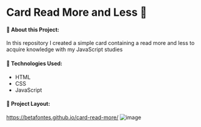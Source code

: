 # Card Read More and Less 📇

#### 🔹 About this Project:

In this repository I created a simple card containing a read more and less to acquire knowledge with my JavaScript studies

#### 🔹 Technologies Used:

- HTML
- CSS
- JavaScript

#### 🔹 Project Layout:
https://betafontes.github.io/card-read-more/
![image](https://user-images.githubusercontent.com/70981960/195160142-3feeadd5-b6db-4f91-80cd-e8ecfa6b2318.png)

